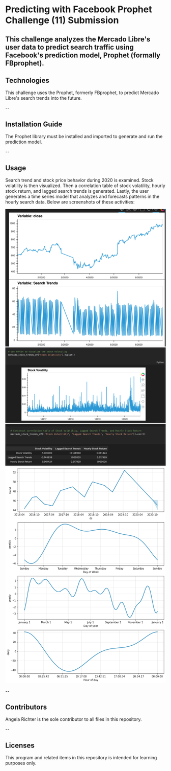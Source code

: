 # Predicting with Facebook Prophet Challenge (11) Submission
This challenge analyzes the Mercado Libre's user data to predict search traffic using Facebook's prediction model, Prophet (formally FBprophet).
--

## Technologies

This challenge uses the Prophet, formerly FBprophet, to predict Mercado Libre's search trends into the future.

--

## Installation Guide

The Prophet library must be installed and imported to generate and run the prediction model.

--

## Usage

Search trend and stock price behavior during 2020 is examined. Stock volatility is then visualized. Then a correlation table of stock volatility, hourly stock return, and lagged search trends is generated. Lastly, the user generates a time series model that analyzes and forecasts patterns in the hourly search data. Below are screenshots of these activities:



![Close Price and Search Trends](close_searchtrends.png)
![Stock Volatility](stock_volatility.png)
![Correlation Table](correlation.png)
![Time Series Graphs](graphs.png)

--

## Contributors
Angela Richter is the sole contributor to all files in this repository.

--

## Licenses

This program and related items in this repository is intended for learning purposes only.